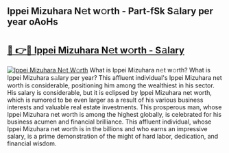 ## Ippei Mizuhara N𝚎t w𝚘rth - Part-fSk S𝚊lary per year oAoHs

# <h2><a href="http://gc1taf.nevu.top/?p=Ippei+Mizuhara">🔗 👉🔴 Ippei Mizuhara N𝚎t w𝚘rth - S𝚊lary</a></h2>

[![Ippei Mizuhara N𝚎t W𝚘rth](https://i.imgur.com/Oavwk0R.jpeg)](http://gc1taf.nevu.top/?p=Ippei+Mizuhara)
What is Ippei Mizuhara n𝚎t w𝚘rth? What is Ippei Mizuhara s𝚊lary per year?
This affluent individual's Ippei Mizuhara net worth is considerable, positioning him among the wealthiest in his sector. His salary is considerable, but it is eclipsed by Ippei Mizuhara net worth, which is rumored to be even larger as a result of his various business interests and valuable real estate investments. This prosperous man, whose Ippei Mizuhara net worth is among the highest globally, is celebrated for his business acumen and financial brilliance. This affluent individual, whose Ippei Mizuhara net worth is in the billions and who earns an impressive salary, is a prime demonstration of the might of hard labor, dedication, and financial wisdom.
